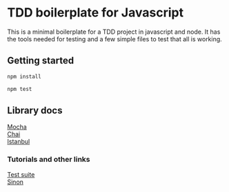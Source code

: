 # TDD boilerplate for Javascript

This is a minimal boilerplate for a TDD project in javascript and node. It has the tools needed for testing and a few simple files to test that all is working.

## Getting started

```bash
npm install

npm test
```

## Library docs

[Mocha](https://mochajs.org/) <br>
[Chai](http://chaijs.com/) <br>
[Istanbul](https://github.com/gotwarlost/istanbul)

### Tutorials and other links

[Test suite](http://www.clock.co.uk/blog/tools-for-unit-testing-and-quality-assurance-in-node-js)<br>
[Sinon](https://www.sitepoint.com/sinon-tutorial-javascript-testing-mocks-spies-stubs/)
